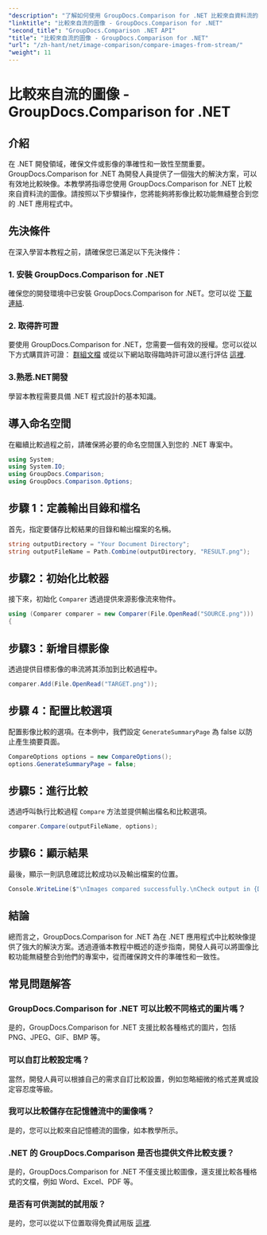 ```yaml
---
"description": "了解如何使用 GroupDocs.Comparison for .NET 比較來自資料流的映像。無縫整合到 .NET 應用程式的逐步指南。"
"linktitle": "比較來自流的圖像 - GroupDocs.Comparison for .NET"
"second_title": "GroupDocs.Comparison .NET API"
"title": "比較來自流的圖像 - GroupDocs.Comparison for .NET"
"url": "/zh-hant/net/image-comparison/compare-images-from-stream/"
"weight": 11
---
```


# 比較來自流的圖像 - GroupDocs.Comparison for .NET

## 介紹
在 .NET 開發領域，確保文件或影像的準確性和一致性至關重要。 GroupDocs.Comparison for .NET 為開發人員提供了一個強大的解決方案，可以有效地比較映像。本教學將指導您使用 GroupDocs.Comparison for .NET 比較來自資料流的圖像。請按照以下步驟操作，您將能夠將影像比較功能無縫整合到您的 .NET 應用程式中。
## 先決條件
在深入學習本教程之前，請確保您已滿足以下先決條件：
### 1. 安裝 GroupDocs.Comparison for .NET
確保您的開發環境中已安裝 GroupDocs.Comparison for .NET。您可以從 [下載連結](https://releases。groupdocs.com/comparison/net/).
### 2. 取得許可證
要使用 GroupDocs.Comparison for .NET，您需要一個有效的授權。您可以從以下方式購買許可證： [群組文檔](https://purchase.groupdocs.com/buy) 或從以下網站取得臨時許可證以進行評估 [這裡](https://purchase。groupdocs.com/temporary-license/).
### 3.熟悉.NET開發
學習本教程需要具備 .NET 程式設計的基本知識。

## 導入命名空間
在繼續比較過程之前，請確保將必要的命名空間匯入到您的 .NET 專案中。 
```csharp
using System;
using System.IO;
using GroupDocs.Comparison;
using GroupDocs.Comparison.Options;
```
## 步驟 1：定義輸出目錄和檔名
首先，指定要儲存比較結果的目錄和輸出檔案的名稱。
```csharp
string outputDirectory = "Your Document Directory";
string outputFileName = Path.Combine(outputDirectory, "RESULT.png");
```
## 步驟2：初始化比較器
接下來，初始化 `Comparer` 透過提供來源影像流來物件。
```csharp
using (Comparer comparer = new Comparer(File.OpenRead("SOURCE.png")))
{
```
## 步驟3：新增目標影像
透過提供目標影像的串流將其添加到比較過程中。
```csharp
comparer.Add(File.OpenRead("TARGET.png"));
```
## 步驟 4：配置比較選項
配置影像比較的選項。在本例中，我們設定 `GenerateSummaryPage` 為 false 以防止產生摘要頁面。
```csharp
CompareOptions options = new CompareOptions();
options.GenerateSummaryPage = false;
```
## 步驟5：進行比較
透過呼叫執行比較過程 `Compare` 方法並提供輸出檔名和比較選項。
```csharp
comparer.Compare(outputFileName, options);
```
## 步驟6：顯示結果
最後，顯示一則訊息確認比較成功以及輸出檔案的位置。
```csharp
Console.WriteLine($"\nImages compared successfully.\nCheck output in {Directory.GetCurrentDirectory()}.");
```

## 結論
總而言之，GroupDocs.Comparison for .NET 為在 .NET 應用程式中比較映像提供了強大的解決方案。透過遵循本教程中概述的逐步指南，開發人員可以將圖像比較功能無縫整合到他們的專案中，從而確保跨文件的準確性和一致性。
## 常見問題解答
### GroupDocs.Comparison for .NET 可以比較不同格式的圖片嗎？
是的，GroupDocs.Comparison for .NET 支援比較各種格式的圖片，包括 PNG、JPEG、GIF、BMP 等。
### 可以自訂比較設定嗎？
當然，開發人員可以根據自己的需求自訂比較設置，例如忽略細微的格式差異或設定容忍度等級。
### 我可以比較儲存在記憶體流中的圖像嗎？
是的，您可以比較來自記憶體流的圖像，如本教學所示。
### .NET 的 GroupDocs.Comparison 是否也提供文件比較支援？
是的，GroupDocs.Comparison for .NET 不僅支援比較圖像，還支援比較各種格式的文檔，例如 Word、Excel、PDF 等。
### 是否有可供測試的試用版？
是的，您可以從以下位置取得免費試用版 [這裡](https://releases。groupdocs.com/).